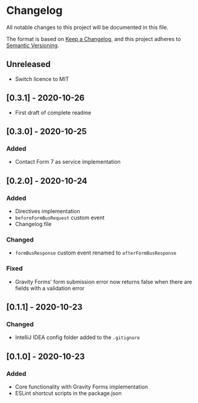 # Changelog
All notable changes to this project will be documented in this file.

The format is based on [Keep a Changelog](https://keepachangelog.com/en/1.0.0/), and this project adheres to [Semantic Versioning](https://semver.org/spec/v2.0.0.html).

## Unreleased
- Switch licence to MIT

## [0.3.1] - 2020-10-26
- First draft of complete readme

## [0.3.0] - 2020-10-25
### Added
- Contact Form 7 as service implementation

## [0.2.0] - 2020-10-24
### Added
- Directives implementation
- `beforeFormBusRequest` custom event
- Changelog file

### Changed
- `formBusResponse` custom event renamed to `afterFormBusResponse`

### Fixed
- Gravity Forms' form submission error now returns false when there are fields with a validation error

## [0.1.1] - 2020-10-23
### Changed
- IntelliJ IDEA config folder added to the `.gitignore`

## [0.1.0] - 2020-10-23
### Added
- Core functionality with Gravity Forms implementation
- ESLint shortcut scripts in the package.json

